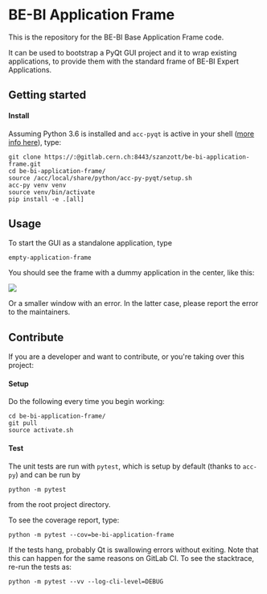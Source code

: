 # BE-BI Application Frame

This is the repository for the BE-BI Base Application Frame code.

It can be used to bootstrap a PyQt GUI project and it to wrap existing applications,
to provide them with the standard frame of BE-BI Expert Applications.


## Getting started

#### Install
Assuming Python 3.6 is installed and `acc-pyqt` is active in your shell
([more info here](https://wikis.cern.ch/display/ACCPY/PyQt+distribution)), type:
```
git clone https://:@gitlab.cern.ch:8443/szanzott/be-bi-application-frame.git
cd be-bi-application-frame/
source /acc/local/share/python/acc-py-pyqt/setup.sh
acc-py venv venv
source venv/bin/activate
pip install -e .[all]
```

## Usage
To start the GUI as a standalone application, type

```
empty-application-frame
```

You should see the frame with a dummy application in the center, like this:

![](images/empty-frame.png)

Or a smaller window with an error. In the latter case, please report the error to the maintainers.


## Contribute
If you are a developer and want to contribute, or you're taking over this project:

#### Setup
Do the following every time you begin working:
```
cd be-bi-application-frame/
git pull
source activate.sh
```

#### Test
The unit tests are run with `pytest`, which is setup by default (thanks to `acc-py`) and can be run by
```
python -m pytest
```
from the root project directory.

To see the coverage report, type:
```
python -m pytest --cov=be-bi-application-frame
```

If the tests hang, probably Qt is swallowing errors without exiting. Note that
this can happen for the same reasons on GitLab CI. To see the stacktrace,
re-run the tests as:
```
python -m pytest --vv --log-cli-level=DEBUG
```

